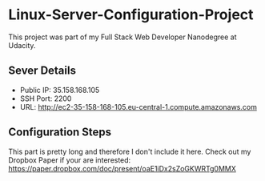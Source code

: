# Linux-Server-Configuration-Project

This project was part of my Full Stack Web Developer Nanodegree at Udacity.

## Sever Details 
- Public IP: 35.158.168.105
- SSH Port: 2200
- URL: http://ec2-35-158-168-105.eu-central-1.compute.amazonaws.com

## Configuration Steps
This part is pretty long and therefore I don't include it here. Check out my Dropbox Paper if your are interested:
https://paper.dropbox.com/doc/present/oaE1iDx2sZoGKWRTg0MMX
